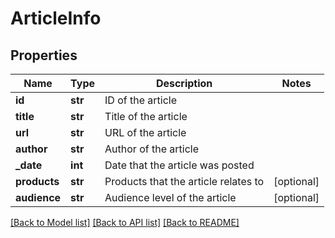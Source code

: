 # ArticleInfo

## Properties
Name | Type | Description | Notes
------------ | ------------- | ------------- | -------------
**id** | **str** | ID of the article | 
**title** | **str** | Title of the article | 
**url** | **str** | URL of the article | 
**author** | **str** | Author of the article | 
**_date** | **int** | Date that the article was posted | 
**products** | **str** | Products that the article relates to | [optional] 
**audience** | **str** | Audience level of the article | [optional] 

[[Back to Model list]](../README.md#documentation-for-models) [[Back to API list]](../README.md#documentation-for-api-endpoints) [[Back to README]](../README.md)

